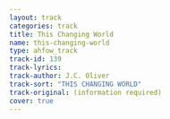 ```yaml
---
layout: track
categories: track
title: This Changing World
name: this-changing-world
type: ahfow_track
track-id: 139
track-lyrics: 
track-author: J.C. Oliver
track-sort: "THIS CHANGING WORLD"
track-original: (information required)
cover: true
---
```


